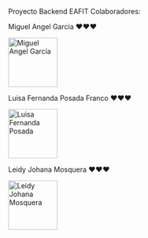 Proyecto Backend EAFIT
Colaboradores: 
<p>Miguel Angel Garcia ❤❤❤</p>
<a href="[https://github.com/johndoe](https://github.com/Mangelzz)">
  <img src="https://avatars.githubusercontent.com/u/107164138?v=4" alt="Miguel Angel García" width="100">
</a>

<p>Luisa Fernanda Posada Franco ❤❤❤</p>
<a href="[https://github.com/janesmith](https://github.com/luffepo)">
  <img src="https://avatars.githubusercontent.com/u/123669983?v=4" alt="Luisa Fernanda Posada" width="100">
</a>

<p>Leidy Johana Mosquera ❤❤❤</p>
<a href="https://github.com/JohanitaM">
  <img src="![image](https://github.com/JohanitaM/backend-equipo-5/assets/108760814/a0b76eb6-0add-4f6c-866b-b24f8e2c26a5)
" alt="Leidy Johana Mosquera" width="100">
</a>
